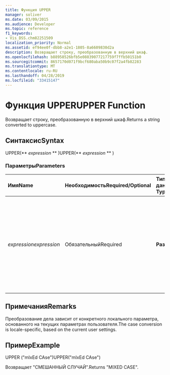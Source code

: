 ```yaml
---
title: Функция UPPER
manager: soliver
ms.date: 03/09/2015
ms.audience: Developer
ms.topic: reference
f1_keywords:
- Vis_DSS.chm82251509
localization_priority: Normal
ms.assetid: ef94ee0f-dbb8-a2e1-1805-8a6609830d2a
description: Возвращает строку, преобразованную в верхний шкаф.
ms.openlocfilehash: b88958526bfb5e08839077217759f7ffb50151b0
ms.sourcegitcommit: 8657170d071f9bcf680aba50b9c07f2a4fb82283
ms.translationtype: MT
ms.contentlocale: ru-RU
ms.lasthandoff: 04/28/2019
ms.locfileid: "33415147"
---
```

# <a name="upper-function"></a><span data-ttu-id="718ac-103">Функция UPPER</span><span class="sxs-lookup"><span data-stu-id="718ac-103">UPPER Function</span></span>

<span data-ttu-id="718ac-104">Возвращает строку, преобразованную в верхний шкаф.</span><span class="sxs-lookup"><span data-stu-id="718ac-104">Returns a string converted to uppercase.</span></span>
  
## <a name="syntax"></a><span data-ttu-id="718ac-105">Синтаксис</span><span class="sxs-lookup"><span data-stu-id="718ac-105">Syntax</span></span>

<span data-ttu-id="718ac-106">UPPER(\*\* *expression* \*\* )</span><span class="sxs-lookup"><span data-stu-id="718ac-106">UPPER(\*\* *expression* \*\* )</span></span> 
  
### <a name="parameters"></a><span data-ttu-id="718ac-107">Параметры</span><span class="sxs-lookup"><span data-stu-id="718ac-107">Parameters</span></span>

|<span data-ttu-id="718ac-108">**Имя**</span><span class="sxs-lookup"><span data-stu-id="718ac-108">**Name**</span></span>|<span data-ttu-id="718ac-109">**Необходимость**</span><span class="sxs-lookup"><span data-stu-id="718ac-109">**Required/Optional**</span></span>|<span data-ttu-id="718ac-110">**Тип данных**</span><span class="sxs-lookup"><span data-stu-id="718ac-110">**Data Type**</span></span>|<span data-ttu-id="718ac-111">**Описание**</span><span class="sxs-lookup"><span data-stu-id="718ac-111">**Description**</span></span>|
|:-----|:-----|:-----|:-----|
| <span data-ttu-id="718ac-112">_expression_</span><span class="sxs-lookup"><span data-stu-id="718ac-112">_expression_</span></span> <br/> |<span data-ttu-id="718ac-113">Обязательный</span><span class="sxs-lookup"><span data-stu-id="718ac-113">Required</span></span>  <br/> |<span data-ttu-id="718ac-114">**Разные**</span><span class="sxs-lookup"><span data-stu-id="718ac-114">**Varies**</span></span> <br/> | <span data-ttu-id="718ac-115">Строка, ссылка ячейки или выражение; результат преобразуется в строку, которая затем преобразуется в верхний шкаф.</span><span class="sxs-lookup"><span data-stu-id="718ac-115">A string, a cell reference, or an expression; the result is converted to a string, which is then converted to uppercase.</span></span>  <br/> |
   
## <a name="remarks"></a><span data-ttu-id="718ac-116">Примечания</span><span class="sxs-lookup"><span data-stu-id="718ac-116">Remarks</span></span>

<span data-ttu-id="718ac-117">Преобразование дела зависит от конкретного локального параметра, основанного на текущих параметрах пользователя.</span><span class="sxs-lookup"><span data-stu-id="718ac-117">The case conversion is locale-specific, based on the current user settings.</span></span> 
  
## <a name="example"></a><span data-ttu-id="718ac-118">Пример</span><span class="sxs-lookup"><span data-stu-id="718ac-118">Example</span></span>

<span data-ttu-id="718ac-119">UPPER ("mIxEd CAse")</span><span class="sxs-lookup"><span data-stu-id="718ac-119">UPPER("mIxEd CAse")</span></span> 
  
<span data-ttu-id="718ac-120">Возвращает "СМЕШАННЫЙ СЛУЧАЙ".</span><span class="sxs-lookup"><span data-stu-id="718ac-120">Returns "MIXED CASE".</span></span> 
  

